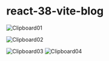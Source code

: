 # react-38-vite-blog



![Clipboard01](https://user-images.githubusercontent.com/61388692/201205883-cfced777-2d91-4004-b567-5e72b8d09349.png)

![Clipboard02](https://user-images.githubusercontent.com/61388692/201205906-68b245a7-826a-4e66-96f5-283017402852.png)


![Clipboard03](https://user-images.githubusercontent.com/61388692/201205924-e8f7b95c-946a-45f2-9d21-81d70e3b6188.png) ![Clipboard04](https://user-images.githubusercontent.com/61388692/201205949-0cd6b79a-bc10-48ff-8be1-ba00eab3dd5b.png)


